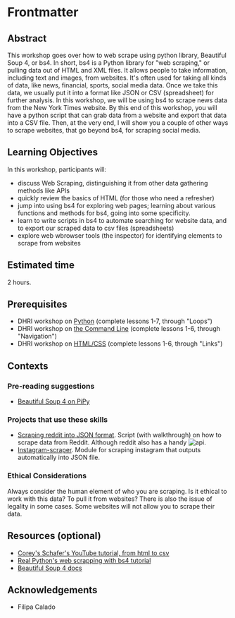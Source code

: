 # Frontmatter

## Abstract

This workshop goes over how to web scrape using python library, Beautiful Soup 4, or bs4. In short, bs4 is a Python library for "web scraping," or pulling data out of HTML and XML files. It allows people to take information, including text and images, from websites. It's often used for taking all kinds of data, like news, financial, sports, social media data. Once we take this data, we usually put it into a format like JSON or CSV (spreadsheet) for further analysis. In this workshop, we will be using bs4 to scrape news data from the New York Times website. By this end of this workshop, you will have a python script that can grab data from a website and export that data into a CSV file. Then, at the very end, I will show you a couple of other ways to scrape websites, that go beyond bs4, for scraping social media.

## Learning Objectives

In this workshop, participants will:


- discuss Web Scraping, distinguishing it from other data gathering methods like APIs
- quickly review the basics of HTML (for those who need a refresher)
- jump into using bs4 for exploring web pages; learning about various functions and methods for bs4, going into some specificity.
- learn to write scripts in bs4 to automate searching for website data, and to export our scraped data to csv files (spreadsheets)
- explore web wbrowser tools (the inspector) for identifying elements to scrape from websites

## Estimated time

2 hours.

## Prerequisites

- DHRI workshop on [Python](https://curriculum.dhinstitutes.org/workshops/python/) (complete lessons 1-7, through "Loops")
- DHRI workshop on [the Command Line](https://curriculum.dhinstitutes.org/workshops/command-line/) (complete lessons 1-6, through "Navigation")
- DHRI workshop on [HTML/CSS](https://curriculum.dhinstitutes.org/workshops/html-css/) (complete lessons 1-6, through "Links")

## Contexts

### Pre-reading suggestions

- [Beautiful Soup 4 on PiPy](https://pypi.org/project/beautifulsoup4/)

### Projects that use these skills

- [Scraping reddit into JSON format](https://www.scrapehero.com/a-beginners-guide-to-web-scraping-part-2-build-a-scraper-for-reddit/). 
Script (with walkthrough) on how to scrape data from Reddit. 
Although reddit also has a handy ![api](https://www.reddit.com/dev/api/).
- [Instagram-scraper](https://github.com/arc298/instagram-scraper). 
Module for scraping instagram that outputs automatically into JSON file. 

### Ethical Considerations

Always consider the human element of who you are scraping. Is it ethical to work with this data? To pull it from websites? There is also the issue of legality in some cases. Some websites will not allow you to scrape their data.

## Resources (optional)

- [Corey's Schafer's YouTube tutorial, from html to csv](https://www.youtube.com/watch?v=ng2o98k983k)
- [Real Python's web scrapping with bs4 tutorial](https://realpython.com/python-web-scraping-practical-introduction/)
- [Beautiful Soup 4 docs](https://www.crummy.com/software/BeautifulSoup/bs4/doc/)

## Acknowledgements

- Filipa Calado

